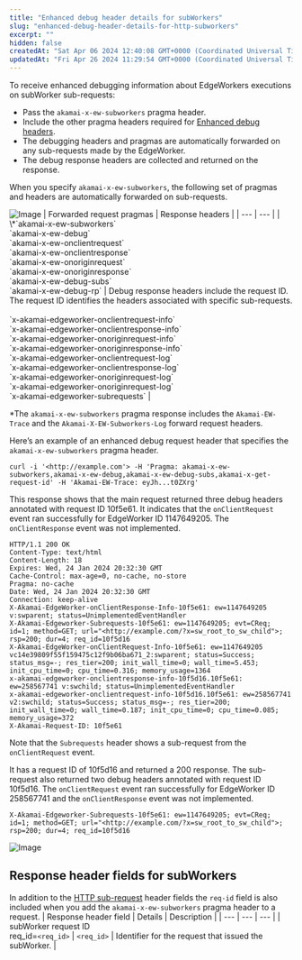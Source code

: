 ```yaml
---
title: "Enhanced debug header details for subWorkers"
slug: "enhanced-debug-header-details-for-http-subworkers"
excerpt: ""
hidden: false
createdAt: "Sat Apr 06 2024 12:40:08 GMT+0000 (Coordinated Universal Time)"
updatedAt: "Fri Apr 26 2024 11:29:54 GMT+0000 (Coordinated Universal Time)"
---
```

To receive enhanced debugging information about EdgeWorkers executions on subWorker sub-requests: 

- Pass the `akamai-x-ew-subworkers` pragma header.
- Include the other pragma headers required for [Enhanced debug headers](enable-enhanced-debug-headers.md).  
- The debugging headers and pragmas are automatically forwarded on any sub-requests made by the EdgeWorker. 
- The debug response headers are collected and returned on the response. 

When you specify `akamai-x-ew-subworkers`, the following set of pragmas and headers are automatically forwarded on sub-requests.
<Frame>
  <img src="https://techdocs.akamai.com/edgeworkers/img/multiAccountDebugsubWorkers-v4.jpg" alt="Image"/>
</Frame>
| Forwarded request pragmas |  Response headers |
| --- | --- |
| \*`akamai-x-ew-subworkers`<br/>`akamai-x-ew-debug`<br/>`akamai-x-ew-onclientrequest`<br/>`akamai-x-ew-onclientresponse`<br/>`akamai-x-ew-onoriginrequest`<br/>`akamai-x-ew-onoriginresponse`<br/>`akamai-x-ew-debug-subs`<br/>`akamai-x-ew-debug-rp` | Debug response headers include the request ID.<br/>The request ID identifies the headers associated with specific sub-requests.<br/><br/>`x-akamai-edgeworker-onclientrequest-info`<br/>`x-akamai-edgeworker-onclientresponse-info`<br/>`x-akamai-edgeworker-onoriginrequest-info`<br/>`x-akamai-edgeworker-onoriginresponse-info`<br/>`x-akamai-edgeworker-onclientrequest-log`<br/>`x-akamai-edgeworker-onclientresponse-log`<br/>`x-akamai-edgeworker-onoriginrequest-log`<br/>`x-akamai-edgeworker-onoriginrequest-log`<br/>`x-akamai-edgeworker-subrequests` |


\*The `akamai-x-ew-subworkers` pragma response includes the `Akamai-EW-Trace` and the `Akamai-X-EW-Subworkers-Log` forward request headers.

Here’s an example of an enhanced debug request header that specifies the `akamai-x-ew-subworkers` pragma header.

```curl
curl -i '<http://example.com'> -H 'Pragma: akamai-x-ew-subworkers,akamai-x-ew-debug,akamai-x-ew-debug-subs,akamai-x-get-request-id' -H 'Akamai-EW-Trace: eyJh...t0ZXrg'
```

This response shows that the main request returned three debug headers annotated with request ID 10f5e61. It indicates that the `onClientRequest` event ran successfully for EdgeWorker ID 1147649205. The `onClientResponse` event was not implemented.

```http
HTTP/1.1 200 OK  
Content-Type: text/html  
Content-Length: 18  
Expires: Wed, 24 Jan 2024 20:32:30 GMT  
Cache-Control: max-age=0, no-cache, no-store  
Pragma: no-cache  
Date: Wed, 24 Jan 2024 20:32:30 GMT  
Connection: keep-alive  
X-Akamai-EdgeWorker-onClientResponse-Info-10f5e61: ew=1147649205 v:swparent; status=UnimplementedEventHandler  
X-Akamai-Edgeworker-Subrequests-10f5e61: ew=1147649205; evt=CReq; id=1; method=GET; url="<http://example.com/?x=sw_root_to_sw_child">; rsp=200; dur=4; req_id=10f5d16  
X-Akamai-EdgeWorker-onClientRequest-Info-10f5e61: ew=1147649205 vc14e39809f55f159475c12f9b06ba671_2:swparent; status=Success; status_msg=-; res_tier=200; init_wall_time=0; wall_time=5.453; init_cpu_time=0; cpu_time=0.316; memory_usage=1364  
x-akamai-edgeworker-onclientresponse-info-10f5d16.10f5e61: ew=258567741 v:swchild; status=UnimplementedEventHandler  
x-akamai-edgeworker-onclientrequest-info-10f5d16.10f5e61: ew=258567741 v2:swchild; status=Success; status_msg=-; res_tier=200; init_wall_time=0; wall_time=0.187; init_cpu_time=0; cpu_time=0.085; memory_usage=372  
X-Akamai-Request-ID: 10f5e61
```

Note that the `Subrequests` header shows a sub-request from the `onClientRequest` event. 

It has a request ID of 10f5d16 and returned a 200 response. The sub-request also returned two debug headers annotated with request ID 10f5d16. The `onClientRequest` event ran successfully for EdgeWorker ID 258567741 and the `onClientResponse` event was not implemented.

```http
X-Akamai-Edgeworker-Subrequests-10f5e61: ew=1147649205; evt=CReq; id=1; method=GET; url="<http://example.com/?x=sw_root_to_sw_child">; rsp=200; dur=4; req_id=10f5d16
```

<Frame>
  <img src="https://techdocs.akamai.com/edgeworkers/img/debugsubWorkers-v2.jpg" alt="Image"/>
</Frame>


## Response header fields for subWorkers

In addition to the [HTTP sub-request](enhanced-debug-header-details-for-http-sub-requests.md) header fields the `req-id` field is also included when you add the `akamai-x-ew-subworkers` pragma header to a request.
| Response header field | Details | Description |
| --- | --- | --- |
| subWorker request ID<br/>req_id=`<req_id>` | `<req_id>` | Identifier for the request that issued the subWorker. |

